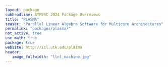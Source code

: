 ```yaml
---
layout: package
subheadline: ATPESC 2024 Package Overviews
title: "PLASMA"
teaser: "Parallel Linear Algebra Software for Multicore Architectures"
permalink: "packages/plasma/"
not_active: true
use_math: true
package: true
website: http://icl.utk.edu/plasma
header:
   image_fullwidth: "llnl_machine.jpg"
---
```

